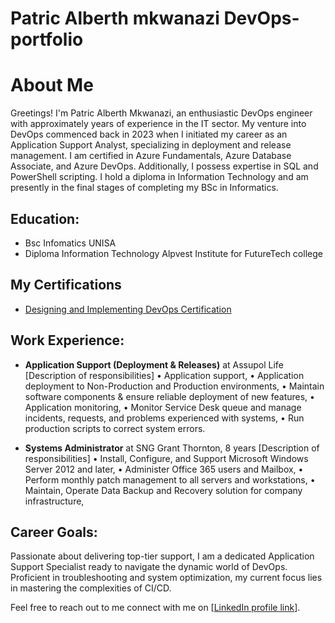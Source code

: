 # Patric Alberth mkwanazi DevOps-portfolio

# About Me

Greetings! I'm Patric Alberth Mkwanazi, an enthusiastic DevOps engineer with approximately years of experience in the IT sector. My venture into DevOps commenced back in 2023 when I initiated my career as an Application Support Analyst, specializing in deployment and release management.
I am certified in Azure Fundamentals, Azure Database Associate, and Azure DevOps. Additionally, I possess expertise in SQL and PowerShell scripting. I hold a diploma in Information Technology and am presently in the final stages of completing my BSc in Informatics.

## Education:
- Bsc Infomatics UNISA
- Diploma Information Technology Alpvest Institute for FutureTech college
## My Certifications
- [Designing and Implementing DevOps Certification](Azure-DevOps-Certificate.md)

## Work Experience:
- **Application Support (Deployment & Releases)** at Assupol Life
[Description of responsibilities]
• Application support,
• Application deployment to Non-Production and Production environments,
• Maintain software components & ensure reliable deployment of new features,
• Application monitoring,
• Monitor Service Desk queue and manage incidents, requests, and problems experienced with systems,
• Run production scripts to correct system errors.

- **Systems Administrator** at SNG Grant Thornton, 8 years
  [Description of responsibilities]
• Install, Configure, and Support Microsoft Windows Server 2012 and later,
• Administer Office 365 users and Mailbox,
• Perform monthly patch management to all servers and workstations,
• Maintain, Operate Data Backup and Recovery solution for company infrastructure,
  
## Career Goals:
Passionate about delivering top-tier support, I am a dedicated Application Support Specialist ready to navigate the dynamic world of DevOps. Proficient in troubleshooting and system optimization, my current focus lies in mastering the complexities of CI/CD.

Feel free to reach out to me connect with me on [[LinkedIn profile link](https://www.linkedin.com/public-profile/settings?lipi=urn%3Ali%3Apage%3Ad_flagship3_profile_self_edit_contact-info%3BFeJFHCMVQl6ffjDofHipmw%3D%3D)].
